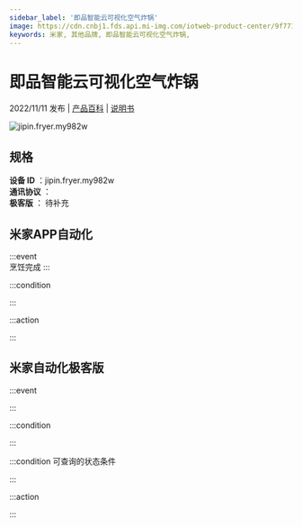```yaml
---
sidebar_label: '即品智能云可视化空气炸锅'
image: https://cdn.cnbj1.fds.api.mi-img.com/iotweb-product-center/9f771b9a7a5bf7004c11da7ab95b4673_1665283995245.png?GalaxyAccessKeyId=AKVGLQWBOVIRQ3XLEW&Expires=9223372036854775807&Signature=sWlq+yocK6VOfoXoy6fC/ElB6a0=
keywords: 米家, 其他品牌, 即品智能云可视化空气炸锅, 
---
```

# 即品智能云可视化空气炸锅

2022/11/11 发布 | [产品百科](https://home.mi.com/webapp/content/baike/product/index.html?model=jipin.fryer.my982w/) | [说明书](https://home.mi.com/views/introduction.html?model=jipin.fryer.my982w&region=cn)

![jipin.fryer.my982w](https://cdn.cnbj1.fds.api.mi-img.com/iotweb-product-center/9f771b9a7a5bf7004c11da7ab95b4673_1665283995245.png?GalaxyAccessKeyId=AKVGLQWBOVIRQ3XLEW&Expires=9223372036854775807&Signature=sWlq+yocK6VOfoXoy6fC/ElB6a0=)

## 规格  
> 
**设备 ID** ：jipin.fryer.my982w  
**通讯协议** ：  
**极客版**  ： 待补充 


## 米家APP自动化  

:::event  
烹饪完成
:::

:::condition  

:::

:::action   

:::

## 米家自动化极客版  

:::event  

:::

:::condition  

:::

:::condition 可查询的状态条件  

:::

:::action  

:::

        
